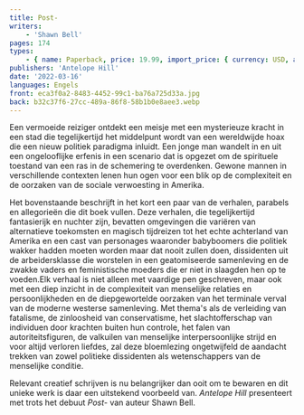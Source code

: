 ```yaml
---
title: Post-
writers:
    - 'Shawn Bell'
pages: 174
types:
    - { name: Paperback, price: 19.99, import_price: { currency: USD, amount: 15.91 }, isbn: 978-1-956887-10-5, size: { height: '216', width: '140', depth: '11' } }
publishers: 'Antelope Hill'
date: '2022-03-16'
languages: Engels
front: eca3f0a2-8483-4452-99c1-ba76a725d33a.jpg
back: b32c37f6-27cc-489a-86f8-58b1b0e8aee3.webp
---
```


Een vermoeide reiziger ontdekt een meisje met een mysterieuze kracht in een stad die tegelijkertijd het middelpunt wordt van een wereldwijde hoax die een nieuw politiek paradigma inluidt. Een jonge man wandelt in en uit een ongelooflijke erfenis in een scenario dat is opgezet om de spirituele toestand van een ras in de schemering te overdenken. Gewone mannen in verschillende contexten lenen hun ogen voor een blik op de complexiteit en de oorzaken van de sociale verwoesting in Amerika.
 
Het bovenstaande beschrijft in het kort een paar van de verhalen, parabels en allegorieën die dit boek vullen. Deze verhalen, die tegelijkertijd fantasierijk en nuchter zijn, bevatten omgevingen die variëren van alternatieve toekomsten en magisch tijdreizen tot het echte achterland van Amerika en een cast van personages waaronder babyboomers die politiek wakker hadden moeten worden maar dat nooit zullen doen, dissidenten uit de arbeidersklasse die worstelen in een geatomiseerde samenleving en de zwakke vaders en feministische moeders die er niet in slaagden hen op te voeden.Elk verhaal is niet alleen met vaardige pen geschreven, maar ook met een diep inzicht in de complexiteit van menselijke relaties en persoonlijkheden en de diepgewortelde oorzaken van het terminale verval van de moderne westerse samenleving. Met thema's als de verleiding van fatalisme, de zinloosheid van conservatisme, het slachtofferschap van individuen door krachten buiten hun controle, het falen van autoriteitsfiguren, de valkuilen van menselijke interpersoonlijke strijd en voor altijd verloren liefdes, zal deze bloemlezing ongetwijfeld de aandacht trekken van zowel politieke dissidenten als wetenschappers van de menselijke conditie.
 
Relevant creatief schrijven is nu belangrijker dan ooit om te bewaren en dit unieke werk is daar een uitstekend voorbeeld van. *Antelope Hill* presenteert met trots het debuut *Post-* van auteur Shawn Bell.
